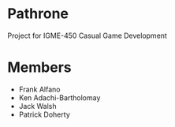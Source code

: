 # Pathrone
Project for IGME-450 Casual Game Development

# Members
- Frank Alfano
- Ken Adachi-Bartholomay
- Jack Walsh
- Patrick Doherty
